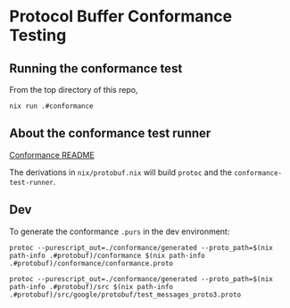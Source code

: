 # Protocol Buffer Conformance Testing

## Running the conformance test

From the top directory of this repo,

```console
nix run .#conformance
```

## About the conformance test runner

[Conformance README](https://github.com/protocolbuffers/protobuf/tree/master/conformance)

The derivations in `nix/protobuf.nix` will build `protoc` and the
`conformance-test-runner`.

## Dev

To generate the conformance `.purs` in the dev environment:

```console
protoc --purescript_out=./conformance/generated --proto_path=$(nix path-info .#protobuf)/conformance $(nix path-info .#protobuf)/conformance/conformance.proto
```
```console
protoc --purescript_out=./conformance/generated --proto_path=$(nix path-info .#protobuf)/src $(nix path-info .#protobuf)/src/google/protobuf/test_messages_proto3.proto
```